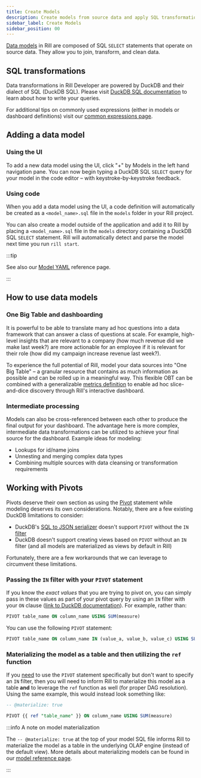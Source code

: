 ```yaml
---
title: Create Models
description: Create models from source data and apply SQL transformations
sidebar_label: Create Models
sidebar_position: 00
---
```


[Data models](/reference/project-files/models.md) in Rill are composed of SQL `SELECT` statements that operate on source data. They allow you to join, transform, and clean data.

## SQL transformations

Data transformations in Rill Developer are powered by DuckDB and their dialect of SQL (DuckDB SQL). Please visit [DuckDB SQL documentation](https://duckdb.org/docs/sql/introduction) to learn about how to write your queries.

For additional tips on commonly used expressions (either in models or dashboard definitions) visit our [common expressions page](../metrics-view/expressions.md).


## Adding a data model

### Using the UI
To add a new data model using the UI, click "+" by Models in the left hand navigation pane. You can now begin typing a DuckDB SQL `SELECT` query for your model in the code editor – with keystroke-by-keystroke feedback.

### Using code
When you add a data model using the UI, a code definition will automatically be created as a `<model_name>.sql` file in the `models` folder in your Rill project.

You can also create a model outside of the application and add it to Rill by placing a `<model_name>.sql` file in the `models` directory containing a DuckDB SQL `SELECT` statement. Rill will automatically detect and parse the model next time you run `rill start`.

:::tip

See also our [Model YAML](../../reference/project-files/models) reference page.

:::

## How to use data models

### One Big Table and dashboarding

It is powerful to be able to translate many ad hoc questions into a data framework that can answer a class of questions at scale. For example, high-level insights that are relevant to a company (how much revenue did we make last week?) are more actionable for an employee if it is relevant for their role (how did my campaign increase revenue last week?).

To experience the full potential of Rill, model your data sources into "One Big Table" – a granular resource that contains as much information as possible and can be rolled up in a meaningful way. This flexible OBT can be combined with a generalizable [metrics definition](/build/dashboards) to enable ad hoc slice-and-dice discovery through Rill's interactive dashboard.

### Intermediate processing

Models can also be cross-referenced between each other to produce the final output for your dashboard. The advantage here is more complex, intermediate data transformations can be utilized to achieve your final source for the dashboard. Example ideas for modeling:

- Lookups for id/name joins
- Unnesting and merging complex data types
- Combining multiple sources with data cleansing or transformation requirements

## Working with Pivots

Pivots deserve their own section as using the [Pivot](https://duckdb.org/docs/sql/statements/pivot) statement while modeling deserves its own considerations. Notably, there are a few existing DuckDB limitations to consider:
- DuckDB's [SQL to JSON serializer](https://duckdb.org/docs/extensions/json.html#serializing-and-deserializing-sql-to-json-and-vice-versa) doesn't support `PIVOT` without the `IN` [filter](https://duckdb.org/docs/sql/statements/pivot#in-filter-for-on-clause)
- DuckDB doesn't support creating views based on `PIVOT` without an `IN` filter (and all models are materialized as views by default in Rill)

Fortunately, there are a few workarounds that we can leverage to circumvent these limitations.

### Passing the `IN` filter with your `PIVOT` statement

If you know the _exact values_ that you are trying to pivot on, you can simply pass in these values as part of your pivot query by using an `IN` filter with your `ON` clause ([link to DuckDB documentation](https://duckdb.org/docs/sql/statements/pivot#in-filter-for-on-clause)). For example, rather than:

```sql
PIVOT table_name ON column_name USING SUM(measure)
```

You can use the following `PIVOT` statement:

```sql
PIVOT table_name ON column_name IN (value_a, value_b, value_c) USING SUM(measure)
```

### Materializing the model as a table and then utilizing the `ref` function

If you <u>need</u> to use the `PIVOT` statement specifically but don't want to specify an `IN` filter, then you will need to inform Rill to materialize this model as a table **and** to leverage the `ref` function as well (for proper DAG resolution). Using the same example, this would instead look something like:

```sql
-- @materialize: true

PIVOT {{ ref "table_name" }} ON column_name USING SUM(measure)
```

:::info A note on model materialization

The `-- @materialize: true` at the top of your model SQL file informs Rill to materialize the model as a table in the underlying OLAP engine (instead of the default view). More details about materializing models can be found in our [model reference page](/reference/project-files/models#model-materialization).

:::